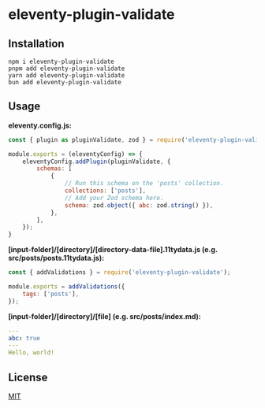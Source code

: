 # eleventy-plugin-validate

## Installation

```
npm i eleventy-plugin-validate
pnpm add eleventy-plugin-validate
yarn add eleventy-plugin-validate
bun add eleventy-plugin-validate
```

## Usage

**eleventy.config.js:**

```js
const { plugin as pluginValidate, zod } = require('eleventy-plugin-validate');

module.exports = (eleventyConfig) => {
	eleventyConfig.addPlugin(pluginValidate, {
		schemas: [
			{
				// Run this schema on the 'posts' collection.
				collections: ['posts'],
                // Add your Zod schema here.
				schema: zod.object({ abc: zod.string() }),
			},
		],
	});
}
```

**[input-folder]/[directory]/[directory-data-file].11tydata.js (e.g. src/posts/posts.11tydata.js):**

```js
const { addValidations } = require('eleventy-plugin-validate');

module.exports = addValidations({
	tags: ['posts'],
});
```

**[input-folder]/[directory]/[file] (e.g. src/posts/index.md):**

```yaml
---
abc: true
---
Hello, world!
```

## License

[MIT](LICENSE)
